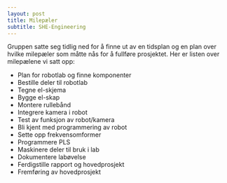 ```yaml
---
layout: post
title: Milepæler
subtitle: SHE-Engineering
---
```


Gruppen satte seg tidlig ned for å finne ut av en tidsplan og en plan over hvilke milepæler som måtte nås for å fullføre prosjektet. Her er listen over milepælene vi satt opp:


*  Plan for robotlab og finne komponenter
*  Bestille deler til robotlab
*  Tegne el-skjema
*  Bygge el-skap
*  Montere rullebånd
*  Integrere kamera i robot
*  Test av funksjon av robot/kamera
*  Bli kjent med programmering av robot
*  Sette opp frekvensomformer
*  Programmere PLS
*  Maskinere deler til bruk i lab
*  Dokumentere labøvelse
*  Ferdigstille rapport og hovedprosjekt
*  Fremføring av hovedprosjekt